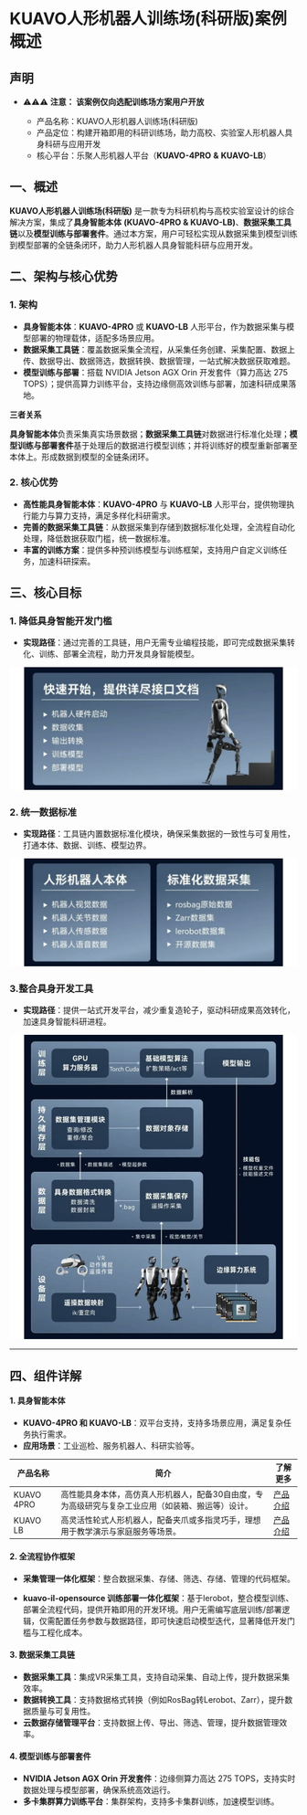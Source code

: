 # KUAVO人形机器人训练场(科研版)案例概述

## 声明

  -  ⚠️⚠️⚠️ **注意： 该案例仅向选配训练场方案用户开放**


     - 产品名称：KUAVO人形机器人训练场(科研版)  
     - 产品定位：构建开箱即用的科研训练场，助力高校、实验室人形机器人具身科研与应用开发  
     - 核心平台：乐聚人形机器人平台（**KUAVO-4PRO** **&** **KUAVO-LB**）  


## **一、概述**

**KUAVO人形机器人训练场(科研版)** 是一款专为科研机构与高校实验室设计的综合解决方案，集成了**具身智能本体** **(KUAVO-4PRO & KUAVO-LB)**、**数据采集工具链**以及**模型训练与部署套件**。通过本方案，用户可轻松实现从数据采集到模型训练到模型部署的全链条闭环，助力人形机器人具身智能科研与应用开发。

## **二、架构与核心优势**

### **1. 架构**

- **具身智能本体**：**KUAVO-4PRO** 或  **KUAVO-LB** 人形平台，作为数据采集与模型部署的物理载体，适配多场景应用。  
- **数据采集工具链**：覆盖数据采集全流程，从采集任务创建、采集配置、数据上传、数据导出、数据筛选，数据转换、数据管理，一站式解决数据获取难题。  
- **模型训练与部署**：搭载 NVIDIA Jetson AGX Orin 开发套件（算力高达 275 TOPS）；提供高算力训练平台，支持边缘侧高效训练与部署，加速科研成果落地。  


**三者关系**

  **具身智能本体**负责采集真实场景数据；**数据采集工具链**对数据进行标准化处理；**模型训练与部署套件**基于处理后的数据进行模型训练；并将训练好的模型重新部署至本体上。形成数据到模型的全链条闭环。



### **2. 核心优势**

- **高性能具身智能本体**：**KUAVO-4PRO** 与 **KUAVO-LB** 人形平台，提供物理执行能力与算力支持，满足多样化科研需求。  
- **完善的数据采集工具链**：从数据采集到存储到数据标准化处理，全流程自动化处理，降低数据获取门槛，统一数据标准。  
- **丰富的训练方案**：提供多种预训练模型与训练框架，支持用户自定义训练任务，加速科研探索。  

## **三、核心目标**

### **1. 降低具身智能开发门槛**

- **实现路径**：通过完善的工具链，用户无需专业编程技能，即可完成数据采集转化、训练、部署全流程，助力开发具身智能模型。
  

![aa](./images/A6DE87704ADBE074B8B727C4ED90DA6E.jpg)

### **2. 统一数据标准**

- **实现路径**：工具链内置数据标准化模块，确保采集数据的一致性与可复用性，打通本体、数据、训练、模型边界。

![bb](./images/A6DE87704APBE074B8B727C4ED90DA6E.jpg)

### **3.整合具身开发工具**

- **实现路径**：提供一站式开发平台，减少重复造轮子，驱动科研成果高效转化，加速具身智能科研进程。 

![797435cff11352cf8e79d810bc062fb4](./images/A6DEP7704ADBE074B8B727C4ED90DA6E.jpg)

---

## **四、组件详解**

#### **1. 具身智能本体**

- **KUAVO-4PRO 和 KUAVO-LB**：双平台支持，支持多场景应用，满足复杂任务执行需求。  
- **应用场景**：工业巡检、服务机器人、科研实验等。

| 产品名称   | 简介                                                                                     | 了解更多                                                                 |
|------------|------------------------------------------------------------------------------------------|--------------------------------------------------------------------------|
| KUAVO 4PRO | 高性能具身本体，高仿真人形机器人，配备30自由度，专为高级研究与复杂工业应用（如装箱、搬运等）设计。 | [产品介绍](https://kuavo.lejurobot.com/beta_manual/basic_usage/kuavo-ros-control/docs/1%E4%BA%A7%E5%93%81%E4%BB%8B%E7%BB%8D/%E4%BA%A7%E5%93%81%E4%BB%8B%E7%BB%8D/) |
| KUAVO LB   | 高灵活性轮式人形机器人，配备夹爪或多指灵巧手，理想用于教学演示与家庭服务等场景。         | [产品介绍](https://kuavo.lejurobot.com/beta_manual/basic_usage/kuavo-ros-control/docs/1%E4%BA%A7%E5%93%81%E4%BB%8B%E7%BB%8D/%E8%BD%AE%E8%87%82%E4%BA%A7%E5%93%81%E4%BB%8B%E7%BB%8D/) |

#### **2. 全流程协作框架**

- **采集管理一体化框架**：整合数据采集、存储、筛选、存储、管理的代码框架。

- **kuavo-il-opensource 训练部署一体化框架**：基于lerobot，整合模型训练、部署全流程代码，提供开箱即用的开发环境。用户无需编写底层训练/部署逻辑，仅需配置任务参数与数据路径，即可快速启动模型迭代，显著降低开发门槛与工程化成本。

#### **3. 数据采集工具链**

- **数据采集工具**：集成VR采集工具，支持自动采集、自动上传，提升数据采集效率。
- **数据转换工具**：支持数据格式转换（例如RosBag转Lerobot、Zarr），提升数据质量与可复用性。
- **云数据存储管理平台**：支持数据上传、导出、筛选、管理，提升数据管理效率。

#### **4. 模型训练与部署套件**

- **NVIDIA Jetson AGX Orin 开发套件**：边缘侧算力高达 275 TOPS，支持实时数据处理与模型部署，确保系统高效运行。
- **多卡集群算力训练平台**：集群架构，支持多卡集群训练，加速模型训练。 
